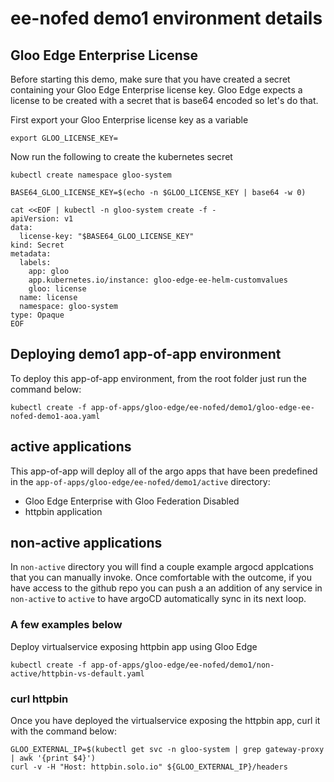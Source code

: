 # ee-nofed demo1 environment details

## Gloo Edge Enterprise License
Before starting this demo, make sure that you have created a secret containing your Gloo Edge Enterprise license key. Gloo Edge expects a license to be created with a secret that is base64 encoded so let's do that.

First export your Gloo Enterprise license key as a variable
```
export GLOO_LICENSE_KEY=
```

Now run the following to create the kubernetes secret
```
kubectl create namespace gloo-system

BASE64_GLOO_LICENSE_KEY=$(echo -n $GLOO_LICENSE_KEY | base64 -w 0)

cat <<EOF | kubectl -n gloo-system create -f -
apiVersion: v1
data:
  license-key: "$BASE64_GLOO_LICENSE_KEY"
kind: Secret
metadata:
  labels:
    app: gloo
    app.kubernetes.io/instance: gloo-edge-ee-helm-customvalues
    gloo: license
  name: license
  namespace: gloo-system
type: Opaque
EOF
```

## Deploying demo1 app-of-app environment
To deploy this app-of-app environment, from the root folder just run the command below:
```
kubectl create -f app-of-apps/gloo-edge/ee-nofed/demo1/gloo-edge-ee-nofed-demo1-aoa.yaml
```

## active applications
This app-of-app will deploy all of the argo apps that have been predefined in the `app-of-apps/gloo-edge/ee-nofed/demo1/active` directory:
- Gloo Edge Enterprise with Gloo Federation Disabled
- httpbin application

## non-active applications
In `non-active` directory you will find a couple example argocd applcations that you can manually invoke. Once comfortable with the outcome, if you have access to the github repo you can push a an addition of any service in `non-active` to `active` to have argoCD automatically sync in its next loop.

### A few examples below
Deploy virtualservice exposing httpbin app using Gloo Edge
```
kubectl create -f app-of-apps/gloo-edge/ee-nofed/demo1/non-active/httpbin-vs-default.yaml
```

### curl httpbin
Once you have deployed the virtualservice exposing the httpbin app, curl it with the command below:
```
GLOO_EXTERNAL_IP=$(kubectl get svc -n gloo-system | grep gateway-proxy | awk '{print $4}')
curl -v -H "Host: httpbin.solo.io" ${GLOO_EXTERNAL_IP}/headers
```